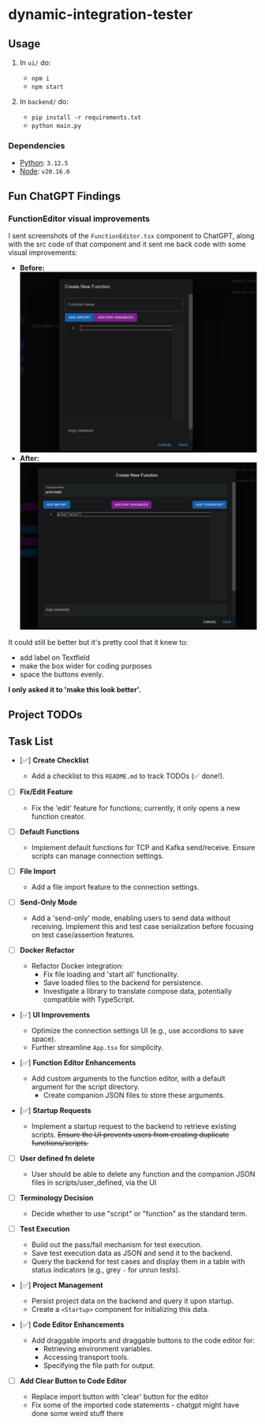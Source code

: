 # dynamic-integration-tester

## Usage

1. In `ui/` do:

   - `npm i`
   - `npm start`

2. In `backend/` do:
   - `pip install -r requirements.txt`
   - `python main.py`

### Dependencies

- [Python](https://www.python.org/downloads): `3.12.5`
- [Node](https://nodejs.org/en/download/): `v20.16.0`

## Fun ChatGPT Findings

### FunctionEditor visual improvements

I sent screenshots of the `FunctionEditor.tsx` component to ChatGPT, along with the src code of that component and it sent me back code with some visual improvements:

- **Before:**
  ![Before UI Improvements](resources/chat-gpt-editor-before.png)
- **After:**
  ![After UI Improvements](resources/chat-gpt-editor-after.png)

It could still be better but it's pretty cool that it knew to:

- add label on Textfield
- make the box wider for coding purposes
- space the buttons evenly.

**I only asked it to 'make this look better'.**

## Project TODOs

## Task List

- [✅] **Create Checklist**

  - Add a checklist to this `README.md` to track TODOs (✅ done!).

- [ ] **Fix/Edit Feature**

  - Fix the 'edit' feature for functions; currently, it only opens a new function creator.

- [ ] **Default Functions**

  - Implement default functions for TCP and Kafka send/receive. Ensure scripts can manage connection settings.

- [ ] **File Import**

  - Add a file import feature to the connection settings.

- [ ] **Send-Only Mode**

  - Add a 'send-only' mode, enabling users to send data without receiving. Implement this and test case serialization before focusing on test case/assertion features.

- [ ] **Docker Refactor**

  - Refactor Docker integration:
    - Fix file loading and 'start all' functionality.
    - Save loaded files to the backend for persistence.
    - Investigate a library to translate compose data, potentially compatible with TypeScript.

- [✅] **UI Improvements**

  - Optimize the connection settings UI (e.g., use accordions to save space).
  - Further streamline `App.tsx` for simplicity.

- [✅] **Function Editor Enhancements**

  - Add custom arguments to the function editor, with a default argument for the script directory.
    - Create companion JSON files to store these arguments.

- [✅] **Startup Requests**

  - Implement a startup request to the backend to retrieve existing scripts.
    ~~Ensure the UI prevents users from creating duplicate functions/scripts.~~

- [ ] **User defined fn delete**

  - User should be able to delete any function and the companion JSON files in scripts/user_defined, via the UI

- [ ] **Terminology Decision**

  - Decide whether to use "script" or "function" as the standard term.

- [ ] **Test Execution**

  - Build out the pass/fail mechanism for test execution.
  - Save test execution data as JSON and send it to the backend.
  - Query the backend for test cases and display them in a table with status indicators (e.g., grey `-` for unrun tests).

- [✅] **Project Management**

  - Persist project data on the backend and query it upon startup.
  - Create a `<Startup>` component for initializing this data.

- [✅] **Code Editor Enhancements**

  - Add draggable imports and draggable buttons to the code editor for:
    - Retrieving environment variables.
    - Accessing transport tools.
    - Specifying the file path for output.

- [ ] **Add Clear Button to Code Editor**

  - Replace import button with 'clear' button for the editor
  - Fix some of the imported code statements - chatgpt might have done some weird stuff there

